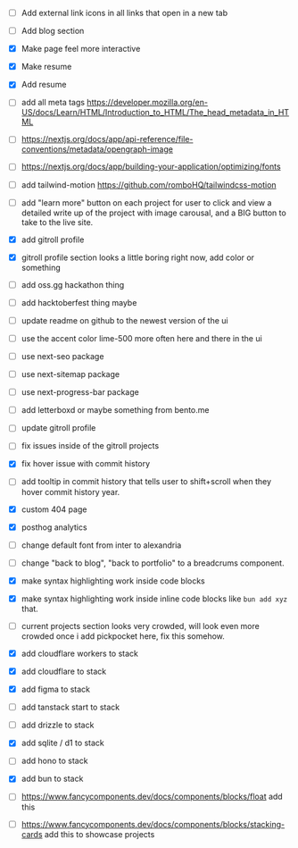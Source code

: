 - [ ] Add external link icons in all links that open in a new tab
- [ ] Add blog section
- [x] Make page feel more interactive
- [x] Make resume
- [x] Add resume
- [ ] add all meta tags https://developer.mozilla.org/en-US/docs/Learn/HTML/Introduction_to_HTML/The_head_metadata_in_HTML
- [ ] https://nextjs.org/docs/app/api-reference/file-conventions/metadata/opengraph-image
- [ ] https://nextjs.org/docs/app/building-your-application/optimizing/fonts
- [ ] add tailwind-motion https://github.com/romboHQ/tailwindcss-motion
- [ ] add "learn more" button on each project for user to click and view a detailed write up of the project with image carousal, and a BIG button to take to the live site.
- [x] add gitroll profile
- [x] gitroll profile section looks a little boring right now, add color or something
- [ ] add oss.gg hackathon thing
- [ ] add hacktoberfest thing maybe
- [ ] update readme on github to the newest version of the ui
- [ ] use the accent color lime-500 more often here and there in the ui

- [ ] use next-seo package
- [ ] use next-sitemap package
- [ ] use next-progress-bar package
- [ ] add letterboxd or maybe something from bento.me
- [ ] update gitroll profile
- [ ] fix issues inside of the gitroll projects
- [x] fix hover issue with commit history
- [ ] add tooltip in commit history that tells user to shift+scroll when they hover commit history year.
- [x] custom 404 page
- [x] posthog analytics
- [ ] change default font from inter to alexandria
- [ ] change "back to blog", "back to portfolio" to a breadcrums component.
- [x] make syntax highlighting work inside code blocks
- [x] make syntax highlighting work inside inline code blocks like `bun add xyz` that.
- [ ] current projects section looks very crowded, will look even more crowded once i add pickpocket here, fix this somehow.
- [x] add cloudflare workers to stack
- [x] add cloudflare to stack
- [x] add figma to stack
- [ ] add tanstack start to stack
- [ ] add drizzle to stack
- [x] add sqlite / d1 to stack
- [ ] add hono to stack
- [x] add bun to stack
- [ ] https://www.fancycomponents.dev/docs/components/blocks/float add this
- [ ] https://www.fancycomponents.dev/docs/components/blocks/stacking-cards add this to showcase projects